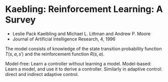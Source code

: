 # Kaebling: Reinforcement Learning: A Survey
* Leslie Pack Kaelbling and Michael L. Littman and Andrew P. Moore
* Journal of Artificial Intelligence Research, 4, 1996

The model consists of knowledge of
the state transition probability function $T(s,a,s')$ and
the reinforcement function $R(s,a)$.

Model-free: Learn a controller without learning a model.
Model-based: Learn a model, and use it to derive a controller.
Similarly in adaptive control: direct and indirect adaptive control.
